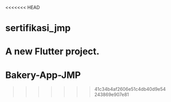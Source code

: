 <<<<<<< HEAD
# sertifikasi_jmp

A new Flutter project.
=======
# Bakery-App-JMP
>>>>>>> 41c34b4af2606e51c4db40d9e54243869e907e81
